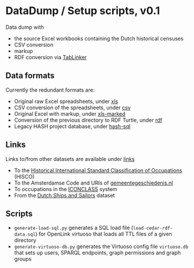 # DataDump / Setup scripts, v0.1

Data dump with 

* the source Excel workbooks containing the Dutch historical censuses
* CSV conversion
* markup
* RDF conversion via [TabLinker](https://github.com/Data2Semantics/TabLinker/)

## Data formats

Currently the redundant formats are:

* Original raw Excel spreadsheets, under [xls](https://github.com/CEDAR-project/DataDump/tree/master/xls/)
* CSV conversion of the spreadsheets, under [csv](https://github.com/CEDAR-project/DataDump/tree/master/csv/)
* Original Excel with markup, under [xls-marked](https://github.com/CEDAR-project/DataDump/tree/master/xls-marked/)
* Conversion of the previous directory to RDF Turtle, under [rdf](https://github.com/CEDAR-project/DataDump/tree/master/rdf/)
* Legacy HASH project database, under [hash-sql](https://github.com/CEDAR-project/DataDump/tree/master/hash-sql/)

## Links

Links to/from other datasets are available under [links](https://github.com/CEDAR-project/DataDump/tree/master/links/)

* To the [Historical International Standard Classification of Occupations](http://historyofwork.iisg.nl/) (HISCO)
* To the Amsterdamse Code and URIs of [gemeentegeschiedenis.nl](http://www.gemeentegeschiedenis.nl/)
* To occupations in the [ICONCLASS](http://iconclass.org/) system
* From the [Dutch Ships and Sailors](http://ghhpw.com/ships_and_sailors.php) dataset


## Scripts

* `generate-load-sql.py` generates a SQL load file (`load-cedar-rdf-data.sql`) for OpenLink virtuoso that loads all TTL files of a given directory
* `generate-virtuoso-db.py` generates the Virtuoso config file `virtuoso.db` that sets up users, SPARQL endpoints, graph permissions and graph groups
